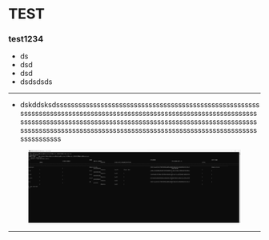 # TEST

### test1234

* ds
* dsd
* dsd
* dsdsdsds

***

* dskddsksdssssssssssssssssssssssssssssssssssssssssssssssssssssssssssssssssssssssssssssssssssssssssssssssssssssssssssssssssssssssssssssssssssssssssssssssssssssssssssssssssssssssssssssssssssssssssssssssssssssssssssssssssssssssssssssssssssssssssssssssssssssssssssssssssss

<figure><img src="../.gitbook/assets/2025-01-23 09 55 04.png" alt=""><figcaption></figcaption></figure>





***









